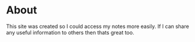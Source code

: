 # About
This site was created so I could access my notes more easily. If I can share any useful information to others then thats great too.
